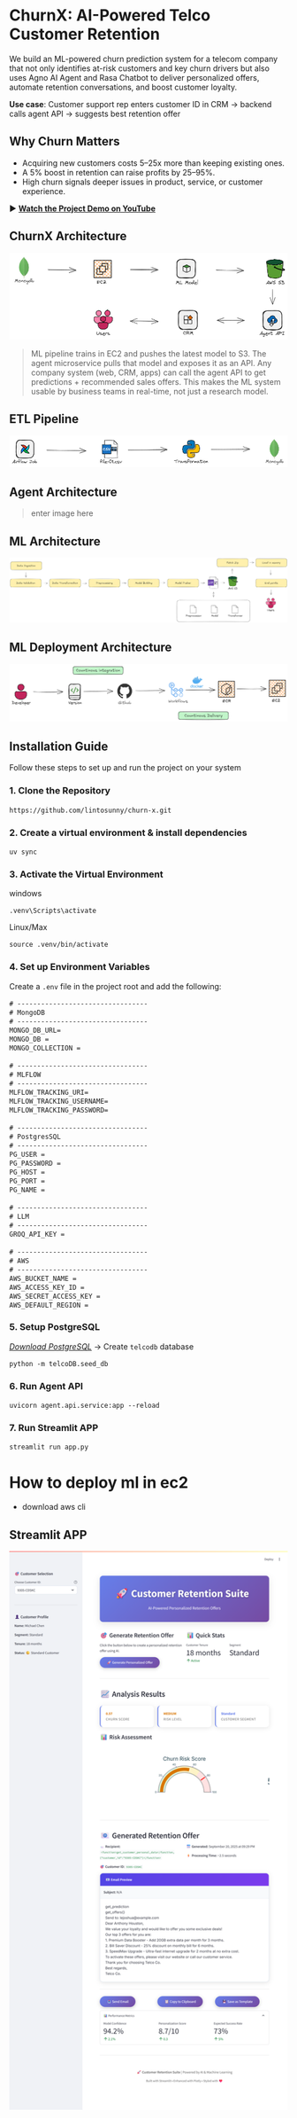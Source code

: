 # ChurnX: AI-Powered Telco Customer Retention
We build an ML-powered churn prediction system for a telecom company that not only identifies at-risk customers and key churn drivers but also uses Agno AI Agent and Rasa Chatbot to deliver personalized offers, automate retention conversations, and boost customer loyalty.

**Use case**: Customer support rep enters customer ID in CRM → backend calls agent API → suggests best retention offer


## Why Churn Matters

* Acquiring new customers costs 5–25x more than keeping existing ones.
* A 5% boost in retention can raise profits by 25–95%.
* High churn signals deeper issues in product, service, or customer experience.

▶️ **[Watch the Project Demo on YouTube](https://youtu.be/-Qweg6sH1fY)**

## ChurnX Architecture
![churn-x-architecture](assets/churn-x-main.png)
> ML pipeline trains in EC2 and pushes the latest model to S3. The agent microservice pulls that model and exposes it as an API. Any company system (web, CRM, apps) can call the agent API to get predictions + recommended sales offers. This makes the ML system usable by business teams in real-time, not just a research model.

## ETL Pipeline
![etl-pipeline](assets/etl.png)

## Agent Architecture
> enter image here

## ML Architecture
![ml-architecture](assets/ml-architecture.png)
## ML Deployment Architecture
![deployment-architecture](assets/deployment-architecture.png)


## Installation Guide
Follow these steps to set up and run the project on your system

### 1. Clone the Repository
```
https://github.com/lintosunny/churn-x.git
```

### 2. Create a virtual environment & install dependencies
```
uv sync
```

### 3. Activate the Virtual Environment
windows
```
.venv\Scripts\activate
```

Linux/Max
```
source .venv/bin/activate
```

### 4. Set up Environment Variables
Create a ```.env``` file in the project root and add the following:

```
# ---------------------------------
# MongoDB
# ---------------------------------
MONGO_DB_URL=
MONGO_DB = 
MONGO_COLLECTION = 

# ---------------------------------
# MLFLOW
# ---------------------------------
MLFLOW_TRACKING_URI=
MLFLOW_TRACKING_USERNAME=
MLFLOW_TRACKING_PASSWORD=

# ---------------------------------
# PostgresSQL
# ---------------------------------
PG_USER = 
PG_PASSWORD = 
PG_HOST = 
PG_PORT = 
PG_NAME = 

# ---------------------------------
# LLM
# ---------------------------------
GROQ_API_KEY = 

# ---------------------------------
# AWS
# ---------------------------------
AWS_BUCKET_NAME = 
AWS_ACCESS_KEY_ID = 
AWS_SECRET_ACCESS_KEY = 
AWS_DEFAULT_REGION = 
```

### 5. Setup PostgreSQL
*[Download PostgreSQL](https://www.postgresql.org/download/)*  ->  Create ```telcodb``` database

```
python -m telcoDB.seed_db
```

### 6. Run Agent API
```
uvicorn agent.api.service:app --reload
```

### 7. Run Streamlit APP
```
streamlit run app.py
```

# How to deploy ml in ec2
- download aws cli






## Streamlit APP
![streamlit-app](assets/streamlit_app.png)